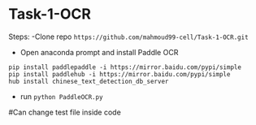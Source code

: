 # Task-1-OCR

Steps:
-Clone repo ```https://github.com/mahmoud99-cell/Task-1-OCR.git```
- Open anaconda prompt and install Paddle OCR  

```
pip install paddlepaddle -i https://mirror.baidu.com/pypi/simple
pip install paddlehub -i https://mirror.baidu.com/pypi/simple
hub install chinese_text_detection_db_server
```

- run ```python PaddleOCR.py```

#Can change test file inside code
